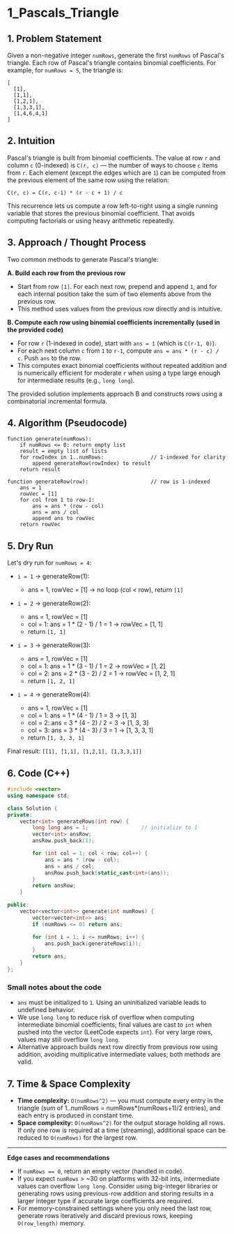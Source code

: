 # 1_Pascals_Triangle

## 1. Problem Statement
Given a non-negative integer `numRows`, generate the first `numRows` of Pascal's triangle. Each row of Pascal's triangle contains binomial coefficients. For example, for `numRows = 5`, the triangle is:
```
[
  [1],
  [1,1],
  [1,2,1],
  [1,3,3,1],
  [1,4,6,4,1]
]
```

## 2. Intuition
Pascal's triangle is built from binomial coefficients. The value at row `r` and column `c` (0-indexed) is `C(r, c)` — the number of ways to choose `c` items from `r`. Each element (except the edges which are `1`) can be computed from the previous element of the same row using the relation:
```
C(r, c) = C(r, c-1) * (r - c + 1) / c
```
This recurrence lets us compute a row left-to-right using a single running variable that stores the previous binomial coefficient. That avoids computing factorials or using heavy arithmetic repeatedly.

## 3. Approach / Thought Process
Two common methods to generate Pascal's triangle:

**A. Build each row from the previous row**  
- Start from row `[1]`. For each next row, prepend and append `1`, and for each internal position take the sum of two elements above from the previous row.
- This method uses values from the previous row directly and is intuitive.

**B. Compute each row using binomial coefficients incrementally (used in the provided code)**  
- For row `r` (1-indexed in code), start with `ans = 1` (which is `C(r-1, 0)`).
- For each next column `c` from `1` to `r-1`, compute `ans = ans * (r - c) / c`. Push `ans` to the row.
- This computes exact binomial coefficients without repeated addition and is numerically efficient for moderate `r` when using a type large enough for intermediate results (e.g., `long long`).

The provided solution implements approach B and constructs rows using a combinatorial incremental formula.

## 4. Algorithm (Pseudocode)
```
function generate(numRows):
    if numRows <= 0: return empty list
    result = empty list of lists
    for rowIndex in 1..numRows:               // 1-indexed for clarity
        append generateRow(rowIndex) to result
    return result

function generateRow(row):                    // row is 1-indexed
    ans = 1
    rowVec = [1]
    for col from 1 to row-1:
        ans = ans * (row - col)
        ans = ans / col
        append ans to rowVec
    return rowVec
```

## 5. Dry Run
Let's dry run for `numRows = 4`:

- `i = 1` -> generateRow(1):
  - ans = 1, rowVec = [1] -> no loop (col < row), return `[1]`

- `i = 2` -> generateRow(2):
  - ans = 1, rowVec = [1]
  - col = 1: ans = 1 * (2 - 1) / 1 = 1 -> rowVec = [1, 1]
  - return `[1, 1]`

- `i = 3` -> generateRow(3):
  - ans = 1, rowVec = [1]
  - col = 1: ans = 1 * (3 - 1) / 1 = 2 -> rowVec = [1, 2]
  - col = 2: ans = 2 * (3 - 2) / 2 = 1 -> rowVec = [1, 2, 1]
  - return `[1, 2, 1]`

- `i = 4` -> generateRow(4):
  - ans = 1, rowVec = [1]
  - col = 1: ans = 1 * (4 - 1) / 1 = 3 -> [1, 3]
  - col = 2: ans = 3 * (4 - 2) / 2 = 3 -> [1, 3, 3]
  - col = 3: ans = 3 * (4 - 3) / 3 = 1 -> [1, 3, 3, 1]
  - return `[1, 3, 3, 1]`

Final result: `[[1], [1,1], [1,2,1], [1,3,3,1]]`

## 6. Code (C++)
```cpp
#include <vector>
using namespace std;

class Solution {
private:
    vector<int> generateRows(int row) {
        long long ans = 1;                 // initialize to 1
        vector<int> ansRow;
        ansRow.push_back(1);

        for (int col = 1; col < row; col++) {
            ans = ans * (row - col);
            ans = ans / col;
            ansRow.push_back(static_cast<int>(ans));
        }
        return ansRow;
    }

public:
    vector<vector<int>> generate(int numRows) {
        vector<vector<int>> ans;
        if (numRows <= 0) return ans;

        for (int i = 1; i <= numRows; i++) {
            ans.push_back(generateRows(i));
        }
        return ans;
    }
};
```

### Small notes about the code
- `ans` must be initialized to `1`. Using an uninitialized variable leads to undefined behavior.
- We use `long long` to reduce risk of overflow when computing intermediate binomial coefficients; final values are cast to `int` when pushed into the vector (LeetCode expects `int`). For very large rows, values may still overflow `long long`.
- Alternative approach builds next row directly from previous row using addition, avoiding multiplicative intermediate values; both methods are valid.

## 7. Time & Space Complexity
- **Time complexity:** `O(numRows^2)` — you must compute every entry in the triangle (sum of 1..numRows = numRows*(numRows+1)/2 entries), and each entry is produced in constant time.
- **Space complexity:** `O(numRows^2)` for the output storage holding all rows. If only one row is required at a time (streaming), additional space can be reduced to `O(numRows)` for the largest row.

---
**Edge cases and recommendations**
- If `numRows == 0`, return an empty vector (handled in code).
- If you expect `numRows` > ~30 on platforms with 32-bit ints, intermediate values can overflow `long long`. Consider using big-integer libraries or generating rows using previous-row addition and storing results in a larger integer type if accurate large coefficients are required.
- For memory-constrained settings where you only need the last row, generate rows iteratively and discard previous rows, keeping `O(row_length)` memory.
